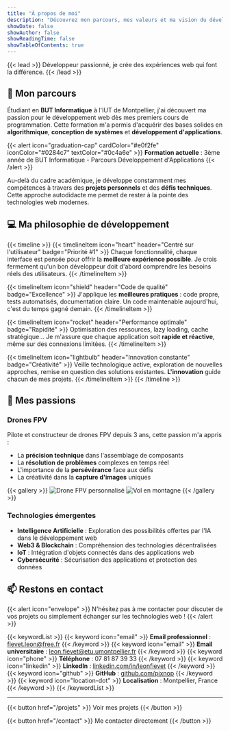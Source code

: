 ```yaml
---
title: "À propos de moi"
description: "Découvrez mon parcours, mes valeurs et ma vision du développement web"
showDate: false
showAuthor: false
showReadingTime: false
showTableOfContents: true
---
```


{{< lead >}}
Développeur passionné, je crée des expériences web qui font la différence.
{{< /lead >}}

## 🎯 Mon parcours

Étudiant en **BUT Informatique** à l'IUT de Montpellier, j'ai découvert ma passion pour le développement web dès mes premiers cours de programmation. Cette formation m'a permis d'acquérir des bases solides en **algorithmique**, **conception de systèmes** et **développement d'applications**.

{{< alert icon="graduation-cap" cardColor="#e0f2fe" iconColor="#0284c7" textColor="#0c4a6e" >}}
**Formation actuelle** : 3ème année de BUT Informatique - Parcours Développement d'Applications
{{< /alert >}}

Au-delà du cadre académique, je développe constamment mes compétences à travers des **projets personnels** et des **défis techniques**. Cette approche autodidacte me permet de rester à la pointe des technologies web modernes.

## 💻 Ma philosophie de développement

{{< timeline >}}
{{< timelineItem icon="heart" header="Centré sur l'utilisateur" badge="Priorité #1" >}}
Chaque fonctionnalité, chaque interface est pensée pour offrir la <strong>meilleure expérience possible</strong>. Je crois fermement qu'un bon développeur doit d'abord comprendre les besoins réels des utilisateurs.
{{< /timelineItem >}}

{{< timelineItem icon="shield" header="Code de qualité" badge="Excellence" >}}
J'applique les <strong>meilleures pratiques</strong> : code propre, tests automatisés, documentation claire. Un code maintenable aujourd'hui, c'est du temps gagné demain.
{{< /timelineItem >}}

{{< timelineItem icon="rocket" header="Performance optimale" badge="Rapidité" >}}
Optimisation des ressources, lazy loading, cache stratégique... Je m'assure que chaque application soit <strong>rapide et réactive</strong>, même sur des connexions limitées.
{{< /timelineItem >}}

{{< timelineItem icon="lightbulb" header="Innovation constante" badge="Créativité" >}}
Veille technologique active, exploration de nouvelles approches, remise en question des solutions existantes. <strong>L'innovation</strong> guide chacun de mes projets.
{{< /timelineItem >}}
{{< /timeline >}}

## 🚁 Mes passions

### Drones FPV
Pilote et constructeur de drones FPV depuis 3 ans, cette passion m'a appris :
- La **précision technique** dans l'assemblage de composants
- La **résolution de problèmes** complexes en temps réel
- L'importance de la **persévérance** face aux défis
- La créativité dans la **capture d'images** uniques

{{< gallery >}}
  <img src="/img/drone1.jpg" class="grid-w50" alt="Drone FPV personnalisé" />
  <img src="/img/drone2.jpg" class="grid-w50" alt="Vol en montagne" />
{{< /gallery >}}

### Technologies émergentes
- **Intelligence Artificielle** : Exploration des possibilités offertes par l'IA dans le développement web
- **Web3 & Blockchain** : Compréhension des technologies décentralisées
- **IoT** : Intégration d'objets connectés dans des applications web
- **Cybersécurité** : Sécurisation des applications et protection des données

## 📫 Restons en contact

{{< alert icon="envelope" >}}
N'hésitez pas à me contacter pour discuter de vos projets ou simplement échanger sur les technologies web !
{{< /alert >}}

{{< keywordList >}}
{{< keyword icon="email" >}} <strong>Email professionnel</strong> : fievet.leon@free.fr {{< /keyword >}}
{{< keyword icon="email" >}} <strong>Email universitaire</strong> : leon.fievet@etu.umontpellier.fr {{< /keyword >}}
{{< keyword icon="phone" >}} <strong>Téléphone</strong> : 07 81 87 39 33 {{< /keyword >}}
{{< keyword icon="linkedin" >}} <strong>LinkedIn</strong> : [linkedin.com/in/leonfievet](https://linkedin.com/in/leonfievet) {{< /keyword >}}
{{< keyword icon="github" >}} <strong>GitHub</strong> : [github.com/pixnop](https://github.com/pixnop) {{< /keyword >}}
{{< keyword icon="location-dot" >}} <strong>Localisation</strong> : Montpellier, France {{< /keyword >}}
{{< /keywordList >}}

---

{{< button href="/projets" >}}
Voir mes projets
{{< /button >}}

{{< button href="/contact" >}}
Me contacter directement
{{< /button >}}